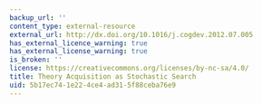 ```yaml
---
backup_url: ''
content_type: external-resource
external_url: http://dx.doi.org/10.1016/j.cogdev.2012.07.005
has_external_licence_warning: true
has_external_license_warning: true
is_broken: ''
license: https://creativecommons.org/licenses/by-nc-sa/4.0/
title: Theory Acquisition as Stochastic Search
uid: 5b17ec74-1e22-4ce4-ad31-5f88ceba76e9
---
```


